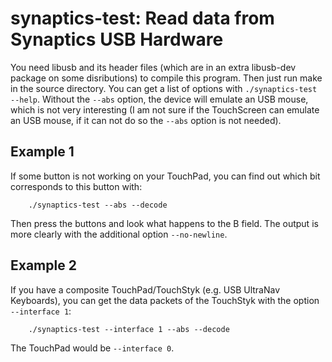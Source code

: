 # synaptics-test: Read data from Synaptics USB Hardware

You need libusb and its header files (which are in an extra libusb-dev package
on some disributions) to compile this program. Then just run make in the source
directory. You can get a list of options with `./synaptics-test --help`. Without
the `--abs` option, the device will emulate an USB mouse, which is not very
interesting (I am not sure if the TouchScreen can emulate an USB mouse, if it can
not do so the `--abs` option is not needed).

## Example 1

If some button is not working on your TouchPad, you can find out which bit
corresponds to this button with:
```
	./synaptics-test --abs --decode
```
Then press the buttons and look what happens to the B field. The output is
more clearly with the additional option `--no-newline`.

## Example 2

If you have a composite TouchPad/TouchStyk (e.g. USB UltraNav Keyboards), you can
get the data packets of the TouchStyk with the option `--interface 1`:
```
	./synaptics-test --interface 1 --abs --decode
```
The TouchPad would be `--interface 0`. 
